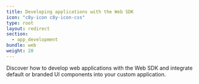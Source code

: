 ```yaml
---
title: Developing applications with the Web SDK
icon: "c8y-icon c8y-icon-css"
type: root
layout: redirect
section:
  - app_development
bundle: web
weight: 20
---
```


Discover how to develop web applications with the Web SDK and integrate default or branded UI components into your custom application.
